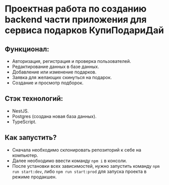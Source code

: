 # Проектная работа по созданию backend части приложения для сервиса подарков КупиПодариДай

## Функционал:
- Авторизация, регистрация и проверка пользователей.
- Редактирование данных в базе данных.
- Добавление или изменение подарков.
- Заявка для желающих скинуться на подарок.
- Создание и просмотр подборок.

## Стэк технологий:
- NestJS.
- Postgres (создана новая база данных).
- TypeScript.

## Как запустить?
- Сначала необходимо склонировать репозиторий к себе на компьютер.
- Далее необходимо ввести команду `npm i` в консоли.
- После установки всех зависимостей, нужно запустить команду `npm run start:dev`, либо `npm run start:prod` для запуска проекта в режиме продакшен.